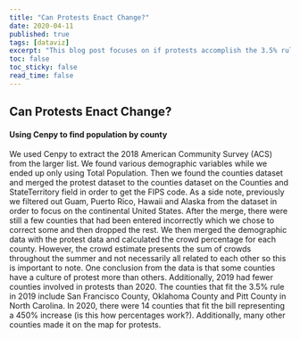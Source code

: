 ```yaml
---
title: "Can Protests Enact Change?"
date: 2020-04-11
published: true
tags: [dataviz]
excerpt: "This blog post focuses on if protests accomplish the 3.5% rule"
toc: false
toc_sticky: false
read_time: false
---
```


## Can Protests Enact Change?
#### Using Cenpy to find population by county

   We used Cenpy to extract the 2018 American Community Survey (ACS) from the larger list. We found various demographic variables while we ended up only using Total Population. Then we found the counties dataset and merged the protest dataset to the counties dataset on the Counties and StateTerritory field in order to get the FIPS code. As a side note, previously we filtered out Guam, Puerto Rico, Hawaii and Alaska from the dataset in order to focus on the continental United States. After the merge, there were still a few counties that had been entered incorrectly which we chose to correct some and then dropped the rest. We then merged the demographic data with the protest data and calculated the crowd percentage for each county. However, the crowd estimate presents the sum of crowds throughout the summer and not necessarily all related to each other so this is important to note. One conclusion from the data is that some counties have a culture of protest more than others. Additionally, 2019 had fewer counties involved in protests than 2020. The counties that fit the 3.5% rule in 2019 include San Francisco County, Oklahoma County and Pitt County in North Carolina. In 2020, there were 14 counties that fit the bill representing a 450% increase (is this how percentages work?). Additionally, many other counties made it on the map for protests. 
